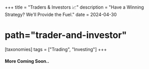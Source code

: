 +++
title = "Traders & Investors 📈"
description = "Have a Winning Strategy? We'll Provide the Fuel."
date = 2024-04-30
# path="trader-and-investor"

[taxonomies] 
tags = ["Trading", "Investing"]
+++

#### More Coming Soon..
